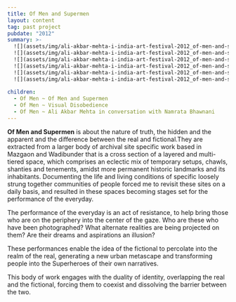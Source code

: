 ```yaml
---
title: Of Men and Supermen
layout: content
tag: past project
pubdate: "2012"
summary: >-
  ![](assets/img/ali-akbar-mehta-i-india-art-festival-2012_of-men-and-supermen-01-lenticular-and-vinyl-on-archival-mount-88-x-114-cm.gif)
  ![](assets/img/ali-akbar-mehta-i-india-art-festival-2012_of-men-and-supermen-02-lenticular-and-vinyl-on-archival-mount-88-x-114-cm.gif)
  ![](assets/img/ali-akbar-mehta-i-india-art-festival-2012_of-men-and-supermen-03-lenticular-and-vinyl-on-archival-mount-88-x-114-cm.gif.gif)
  ![](assets/img/ali-akbar-mehta-i-india-art-festival-2012_of-men-and-supermen-04-lenticular-and-vinyl-on-archival-mount-57-x-92-cm.gif)
  ![](assets/img/ali-akbar-mehta-i-india-art-festival-2012_of-men-and-supermen-05-lenticular-and-vinyl-on-archival-mount-57-x-92-cm.gif.gif)
  ![](assets/img/ali-akbar-mehta-i-india-art-festival-2012_of-men-and-supermen-06-lenticular-and-vinyl-on-archival-mount-57-x-92-cm.gif.gif)
  
children:
  - Of Men ~ Of Men and Supermen
  - Of Men ~ Visual Disobedience
  - Of Men ~ Ali Akbar Mehta in conversation with Namrata Bhawnani
---
```

**Of Men and Supermen** is about the nature of truth, the hidden and the apparent and the difference between the real and fictional.They are extracted from a larger body of archival site specific work based in Mazgaon and Wadibunder that is a cross section of a layered and multi- tiered space, which comprises an eclectic mix of temporary setups, chawls, shanties and tenements, amidst more permanent historic landmarks and its inhabitants. Documenting the life and living conditions of specific loosely strung together communities of people forced me to revisit these sites on a daily basis, and resulted in these spaces becoming stages set for the performance of the everyday.

The performance of the everyday is an act of resistance, to help bring those who are on the periphery into the center of the gaze. Who are these who have been photographed? What alternate realities are being projected on them? Are their dreams and aspirations an illusion?

These performances enable the idea of the fictional to percolate into the realm of the real, generating a new urban metascape and transforming people into the Superheroes of their own narratives.

This body of work engages with the duality of identity, overlapping the real and the fictional, forcing them to coexist and dissolving the barrier between the two.
